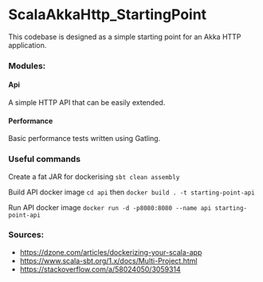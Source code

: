 # ScalaAkkaHttp_StartingPoint

This codebase is designed as a simple starting point for an Akka HTTP application.

### Modules:

#### Api

A simple HTTP API that can be easily extended.

#### Performance

Basic performance tests written using Gatling.

### Useful commands

Create a fat JAR for dockerising `sbt clean assembly`

Build API docker image `cd api` then `docker build . -t starting-point-api`

Run API docker image `docker run -d -p8080:8080 --name api starting-point-api`

### Sources:
* https://dzone.com/articles/dockerizing-your-scala-app
* https://www.scala-sbt.org/1.x/docs/Multi-Project.html
* https://stackoverflow.com/a/58024050/3059314